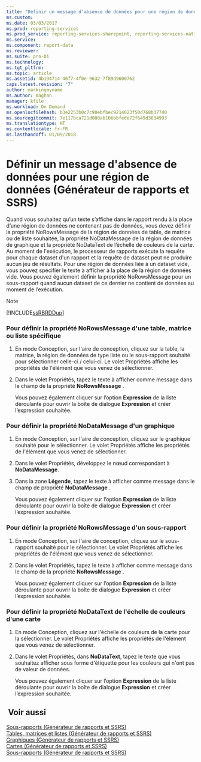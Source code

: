 ```yaml
---
title: "Définir un message d’absence de données pour une région de données (Générateur de rapports et SSRS) | Microsoft Docs"
ms.custom: 
ms.date: 03/03/2017
ms.prod: reporting-services
ms.prod_service: reporting-services-sharepoint, reporting-services-native
ms.service: 
ms.component: report-data
ms.reviewer: 
ms.suite: pro-bi
ms.technology: 
ms.tgt_pltfrm: 
ms.topic: article
ms.assetid: 4b194714-46f7-4f0e-9632-7f89d9600762
caps.latest.revision: "7"
author: markingmyname
ms.author: maghan
manager: kfile
ms.workload: On Demand
ms.openlocfilehash: b3e2253b0c7c90ebfbec9214023f50d768b37740
ms.sourcegitcommit: 7e117bca721d008ab106bbfede72f649d3634993
ms.translationtype: HT
ms.contentlocale: fr-FR
ms.lasthandoff: 01/09/2018
---
```

# <a name="set-a-no-data-message-for-a-data-region-report-builder-and-ssrs"></a>Définir un message d'absence de données pour une région de données (Générateur de rapports et SSRS)
  Quand vous souhaitez qu’un texte s’affiche dans le rapport rendu à la place d’une région de données ne contenant pas de données, vous devez définir la propriété NoRowsMessage de la région de données de table, de matrice ou de liste souhaitée, la propriété NoDataMessage de la région de données de graphique et la propriété NoDataText de l’échelle de couleurs de la carte. Au moment de l'exécution, le processeur de rapports exécute la requête pour chaque dataset d'un rapport et la requête de dataset peut ne produire aucun jeu de résultats. Pour une région de données liée à un dataset vide, vous pouvez spécifier le texte à afficher à la place de la région de données vide. Vous pouvez également définir la propriété NoRowsMessage pour un sous-rapport quand aucun dataset de ce dernier ne contient de données au moment de l’exécution.  
  
> [!NOTE]  
>  [!INCLUDE[ssRBRDDup](../../includes/ssrbrddup-md.md)]  
  
### <a name="to-set-the-norowsmessage-property-for-a-table-matrix-or-list"></a>Pour définir la propriété NoRowsMessage d'une table, matrice ou liste spécifique  
  
1.  En mode Conception, sur l'aire de conception, cliquez sur la table, la matrice, la région de données de type liste ou le sous-rapport souhaité pour sélectionner celle-ci / celui-ci. Le volet Propriétés affiche les propriétés de l'élément que vous venez de sélectionner.  
  
2.  Dans le volet Propriétés, tapez le texte à afficher comme message dans le champ de la propriété **NoRowsMessage** .  
  
     Vous pouvez également cliquer sur l’option **Expression** de la liste déroulante pour ouvrir la boîte de dialogue **Expression** et créer l’expression souhaitée.  
  
### <a name="to-set-the-nodatamessage-property-for-a-chart"></a>Pour définir la propriété NoDataMessage d'un graphique  
  
1.  En mode Conception, sur l'aire de conception, cliquez sur le graphique souhaité pour le sélectionner. Le volet Propriétés affiche les propriétés de l'élément que vous venez de sélectionner.  
  
2.  Dans le volet Propriétés, développez le nœud correspondant à **NoDataMessage**.  
  
3.  Dans la zone **Légende**, tapez le texte à afficher comme message dans le champ de propriété **NoDataMessage** .  
  
     Vous pouvez également cliquer sur l’option **Expression** de la liste déroulante pour ouvrir la boîte de dialogue **Expression** et créer l’expression souhaitée.  
  
### <a name="to-set-the-norowsmessage-for-a-subreport"></a>Pour définir la propriété NoRowsMessage d'un sous-rapport  
  
1.  En mode Conception, sur l'aire de conception, cliquez sur le sous-rapport souhaité pour le sélectionner. Le volet Propriétés affiche les propriétés de l'élément que vous venez de sélectionner.  
  
2.  Dans le volet Propriétés, tapez le texte à afficher comme message dans le champ de la propriété **NoRowsMessage** .  
  
     Vous pouvez également cliquer sur l’option **Expression** de la liste déroulante pour ouvrir la boîte de dialogue **Expression** et créer l’expression souhaitée.  
  
### <a name="to-set-the-nodatatext-property-for-a-color-scale-for-a-map"></a>Pour définir la propriété NoDataText de l'échelle de couleurs d'une carte  
  
1.  En mode Conception, cliquez sur l'échelle de couleurs de la carte pour la sélectionner. Le volet Propriétés affiche les propriétés de l'élément que vous venez de sélectionner.  
  
2.  Dans le volet Propriétés, dans **NoDataText**, tapez le texte que vous souhaitez afficher sous forme d'étiquette pour les couleurs qui n'ont pas de valeur de données.  
  
     Vous pouvez également cliquer sur l’option **Expression** de la liste déroulante pour ouvrir la boîte de dialogue **Expression** et créer l’expression souhaitée.  
  
## <a name="see-also"></a> Voir aussi  
 [Sous-rapports &#40;Générateur de rapports et SSRS&#41;](../../reporting-services/report-design/subreports-report-builder-and-ssrs.md)   
 [Tables, matrices et listes &#40;Générateur de rapports et SSRS&#41;](../../reporting-services/report-design/tables-matrices-and-lists-report-builder-and-ssrs.md)   
 [Graphiques &#40;Générateur de rapports et SSRS&#41;](../../reporting-services/report-design/charts-report-builder-and-ssrs.md)   
 [Cartes &#40;Générateur de rapports et SSRS&#41;](../../reporting-services/report-design/maps-report-builder-and-ssrs.md)   
 [Sous-rapports &#40;Générateur de rapports et SSRS&#41;](../../reporting-services/report-design/subreports-report-builder-and-ssrs.md)  
  
  
